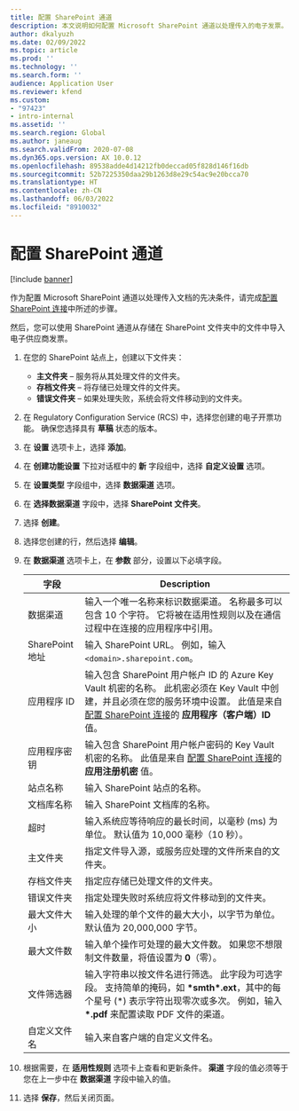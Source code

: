 ```yaml
---
title: 配置 SharePoint 通道
description: 本文说明如何配置 Microsoft SharePoint 通道以处理传入的电子发票。
author: dkalyuzh
ms.date: 02/09/2022
ms.topic: article
ms.prod: ''
ms.technology: ''
ms.search.form: ''
audience: Application User
ms.reviewer: kfend
ms.custom:
- "97423"
- intro-internal
ms.assetid: ''
ms.search.region: Global
ms.author: janeaug
ms.search.validFrom: 2020-07-08
ms.dyn365.ops.version: AX 10.0.12
ms.openlocfilehash: 89538adde4d14212fb0deccad05f828d146f16db
ms.sourcegitcommit: 52b7225350daa29b1263d8e29c54ac9e20bcca70
ms.translationtype: HT
ms.contentlocale: zh-CN
ms.lasthandoff: 06/03/2022
ms.locfileid: "8910032"
---
```

# <a name="configure-a-sharepoint-channel"></a>配置 SharePoint 通道

[!include [banner](../includes/banner.md)]

作为配置 Microsoft SharePoint 通道以处理传入文档的先决条件，请完成[配置 SharePoint 连接](e-invoicing-create-sharepoint-connection.md)中所述的步骤。

然后，您可以使用 SharePoint 通道从存储在 SharePoint 文件夹中的文件中导入电子供应商发票。

1. 在您的 SharePoint 站点上，创建以下文件夹：

    - **主文件夹** – 服务将从其处理文件的文件夹。
    - **存档文件夹** – 将存储已处理文件的文件夹。
    - **错误文件夹** – 如果处理失败，系统会将文件移动到的文件夹。

2. 在 Regulatory Configuration Service (RCS) 中，选择您创建的电子开票功能。 确保您选择具有 **草稿** 状态的版本。
3. 在 **设置** 选项卡上，选择 **添加**。
4. 在 **创建功能设置** 下拉对话框中的 **新** 字段组中，选择 **自定义设置** 选项。
5. 在 **设置类型** 字段组中，选择 **数据渠道** 选项。
6. 在 **选择数据渠道** 字段中，选择 **SharePoint 文件夹**。
7. 选择 **创建**。
8. 选择您创建的行，然后选择 **编辑**。
9. 在 **数据渠道** 选项卡上，在 **参数** 部分，设置以下必填字段。

    | 字段                 | Description |
    |-----------------------|-------------|
    | 数据渠道          | 输入一个唯一名称来标识数据渠道。 名称最多可以包含 10 个字符。 它将被在适用性规则以及在通信过程中在连接的应用程序中引用。 |
    | SharePoint 地址    | 输入 SharePoint URL。 例如，输入 `<domain>.sharepoint.com`。 |
    | 应用程序 ID        | 输入包含 SharePoint 用户帐户 ID 的 Azure Key Vault 机密的名称。 此机密必须在 Key Vault 中创建，并且必须在您的服务环境中设置。 此值是来自 [配置 SharePoint 连接](e-invoicing-create-sharepoint-connection.md)的 **应用程序（客户端）ID** 值。 |
    | 应用程序密钥    | 输入包含 SharePoint 用户帐户密码的 Key Vault 机密的名称。 此值是来自 [配置 SharePoint 连接](e-invoicing-create-sharepoint-connection.md)的 **应用注册机密** 值。 |
    | 站点名称             | 输入 SharePoint 站点的名称。 |
    | 文档库名称 | 输入 SharePoint 文档库的名称。 |
    | 超时               | 输入系统应等待响应的最长时间，以毫秒 (ms) 为单位。 默认值为 10,000 毫秒（10 秒）。 |
    | 主文件夹           | 指定文件导入源，或服务应处理的文件所来自的文件夹。 |
    | 存档文件夹        | 指定应存储已处理文件的文件夹。 |
    | 错误文件夹          | 指定处理失败时系统应将文件移动到的文件夹。 |
    | 最大文件大小         | 输入处理的单个文件的最大大小，以字节为单位。 默认值为 20,000,000 字节。 |
    | 最大文件数      | 输入单个操作可处理的最大文件数。 如果您不想限制文件数量，将值设置为 **0**（零）。 |
    | 文件筛选器           | 输入字符串以按文件名进行筛选。 此字段为可选字段。 支持简单的掩码，如 **\*smth\*.ext**，其中的每个星号 (\*) 表示字符出现零次或多次。 例如，输入 **\*.pdf** 来配置读取 PDF 文件的渠道。 |
    | 自定义文件名      | 输入来自客户端的自定义文件名。 |

10. 根据需要，在 **适用性规则** 选项卡上查看和更新条件。 **渠道** 字段的值必须等于您在上一步中在 **数据渠道** 字段中输入的值。
11. 选择 **保存**，然后关闭页面。
